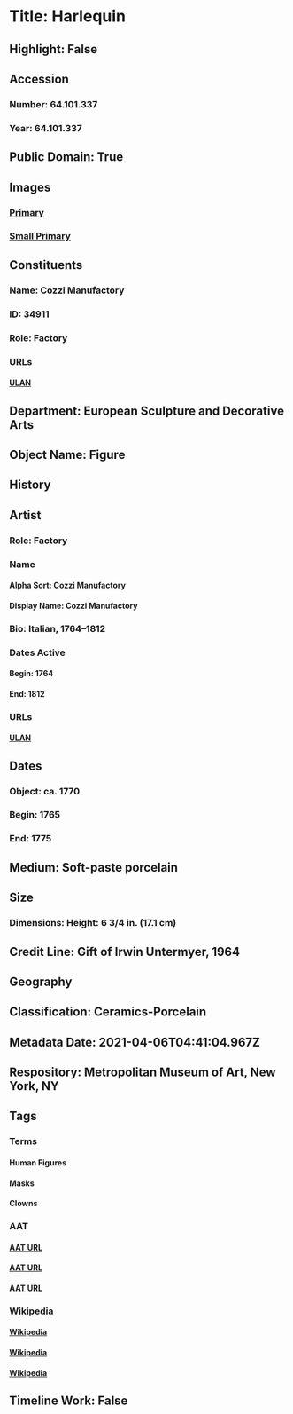 # Title: Harlequin
## Highlight: False
## Accession
### Number: 64.101.337
### Year: 64.101.337
## Public Domain: True
## Images
### [Primary](https://images.metmuseum.org/CRDImages/es/original/184010.jpg)
### [Small Primary](https://images.metmuseum.org/CRDImages/es/web-large/184010.jpg)
## Constituents
### Name: Cozzi Manufactory
### ID: 34911
### Role: Factory
### URLs
#### [ULAN](http://vocab.getty.edu/page/ulan/500124182)
## Department: European Sculpture and Decorative Arts
## Object Name: Figure
## History
## Artist
### Role: Factory
### Name
#### Alpha Sort: Cozzi Manufactory
#### Display Name: Cozzi Manufactory
### Bio: Italian, 1764–1812
### Dates Active
#### Begin: 1764
#### End: 1812
### URLs
#### [ULAN](http://vocab.getty.edu/page/ulan/500124182)
## Dates
### Object: ca. 1770
### Begin: 1765
### End: 1775
## Medium: Soft-paste porcelain
## Size
### Dimensions: Height: 6 3/4 in. (17.1 cm)
## Credit Line: Gift of Irwin Untermyer, 1964
## Geography
## Classification: Ceramics-Porcelain
## Metadata Date: 2021-04-06T04:41:04.967Z
## Respository: Metropolitan Museum of Art, New York, NY
## Tags
### Terms
#### Human Figures
#### Masks
#### Clowns
### AAT
#### [AAT URL](http://vocab.getty.edu/page/aat/300404114)
#### [AAT URL](http://vocab.getty.edu/page/aat/300262834)
#### [AAT URL](http://vocab.getty.edu/page/aat/300025660)
### Wikipedia
#### [Wikipedia]()
#### [Wikipedia]()
#### [Wikipedia]()
## Timeline Work: False